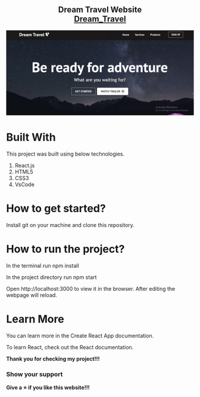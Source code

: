<h2 align="center">
  Dream Travel Website <br/>
  <a href="https://dreamtra.herokuapp.com/" target="">Dream_Travel</a>
</h2>

<div align="center">
  
 <img alt="Demo" src="./public/images/dream_travel.PNG" />

</div>

# Built With

This project was built using below technologies.

1. React.js
2. HTML5
3. CSS3
4. VsCode

# How to get started?

Install git on your machine and clone this repository.

# How to run the project?

In the terminal run npm install

In the project directory run npm start

Open http://localhost:3000 to view it in the browser. After editing the webpage will reload.

# Learn More

You can learn more in the Create React App documentation.

To learn React, check out the React documentation.

**Thank you for checking my project!!!**

### Show your support

**Give a ⭐ if you like this website!!!**
